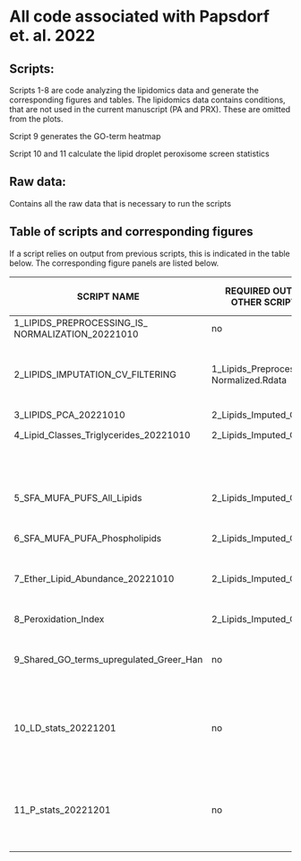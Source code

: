 # All code associated with Papsdorf et. al. 2022
## Scripts:
Scripts 1-8 are code analyzing the lipidomics data and generate the corresponding figures and tables. The lipidomics data contains conditions, that are not used in the current manuscript (PA and PRX). These are omitted from the plots.

Script 9 generates the GO-term heatmap

Script 10 and 11 calculate the lipid droplet peroxisome screen statistics

## Raw data:
Contains all the raw data that is necessary to run the scripts

## Table of scripts and corresponding figures
If a script relies on output from previous scripts, this is indicated in the table below. The corresponding figure panels are listed below.

|SCRIPT NAME|REQUIRED OUTPUTS FROM <br>OTHER SCRIPTS TO RUN| OUTPUT|FIGURE PANELS/ TABLES|
  ---|---|---|---
  |1_LIPIDS_PREPROCESSING_IS_<br>NORMALIZATION_20221010|no|1_Lipids_Preprocessed_Normalized.csv||
  |||1_Lipids_Preprocessed_Normalized.Rdata||
  |2_LIPIDS_IMPUTATION_CV_FILTERING|1_Lipids_Preprocessed_<br>Normalized.Rdata|2_Lipids_Imputed_CVfiltered.csv |Extended Data Table 3|
  |||2_Lipids_Imputed_CVfiltered.Rdata||
  |3_LIPIDS_PCA_20221010|2_Lipids_Imputed_CVfiltered.Rdata|3_PCA.pdf |Figure 4b|
  |4_Lipid_Classes_Triglycerides_20221010|	2_Lipids_Imputed_CVfiltered.Rdata	|4_Classes.csv|Data Table 1|
  |||	4_Class_TG.pdf|Extdended Data Figure 4a|
  |5_SFA_MUFA_PUFS_All_Lipids	|2_Lipids_Imputed_CVfiltered.Rdata|5_SFA_MUFA_PUFA_All_Lipids.csv| Data Table 1|	
  |||5_SFA-MUFA-PUFA_All_Lipids.pdf|Figure 4c|
  |6_SFA_MUFA_PUFA_Phospholipids	|2_Lipids_Imputed_CVfiltered.Rdata|6_SFA_MUFA_PUFA_Phospholipids.csv|	Data Table 1 |
  |||6_MUFAtoPUFA_Phospholipids.pdf|Figure 4d|
  |7_Ether_Lipid_Abundance_20221010|	2_Lipids_Imputed_CVfiltered.Rdata|	7_Ether_Lipids.csv	| Data Table 1 |
  |||7_Ether_Lipids.pdf|Figure 4e|
  |8_Peroxidation_Index|	2_Lipids_Imputed_CVfiltered.Rdata	|8_Peroxidation_Index_All_Lipids.csv|	Data Table 1|
  |||8_PI_All_Lipids.pdf|Figure 4g|
  |9_Shared_GO_terms_upregulated_Greer_Han|	no	|9_Shared_GO_terms.csv	|Data Table 1|
  |||9_Shared_Go_term_heatmap|Figure 5b|
  |10_LD_stats_20221201|	no	|10_Lipid_droplet_stats_20221201.csv	|Data Table 1, coloring of significance in Extended Data Figure 5n|
  |11_P_stats_20221201|	no	|11_Peroxisome_stats_20221201.csv	|Data Table 1, coloring of significance in Extended Data Figure 5o|
  

